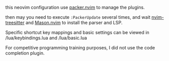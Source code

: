 this neovim configuration use [packer.nvim](https://github.com/wbthomason/packer.nvim) to manage the plugins.

then may you need to execute `:PackerUpdate` several times, and wait [nvim-treesitter](https://github.com/nvim-treesitter/nvim-treesitter)
and [Mason.nvim](https://github.com/williamboman/mason.nvim) to install the parser and LSP.

Specific shortcut key mappings and basic settings can be viewed in /lua/keybindings.lua and /lua/basic.lua

For competitive programming training purposes, I did not use the code completion plugin.

